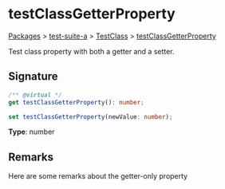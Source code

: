 # testClassGetterProperty

[Packages](/) > [test-suite-a](/test-suite-a/) > [TestClass](/test-suite-a/testclass-class/) > [testClassGetterProperty](/test-suite-a/testclass-class/testclassgetterproperty-property)

Test class property with both a getter and a setter.

<a id="testclassgetterproperty-signature"></a>

## Signature

```typescript
/** @virtual */
get testClassGetterProperty(): number;

set testClassGetterProperty(newValue: number);
```

**Type**: number

<a id="testclassgetterproperty-remarks"></a>

## Remarks

Here are some remarks about the getter-only property
